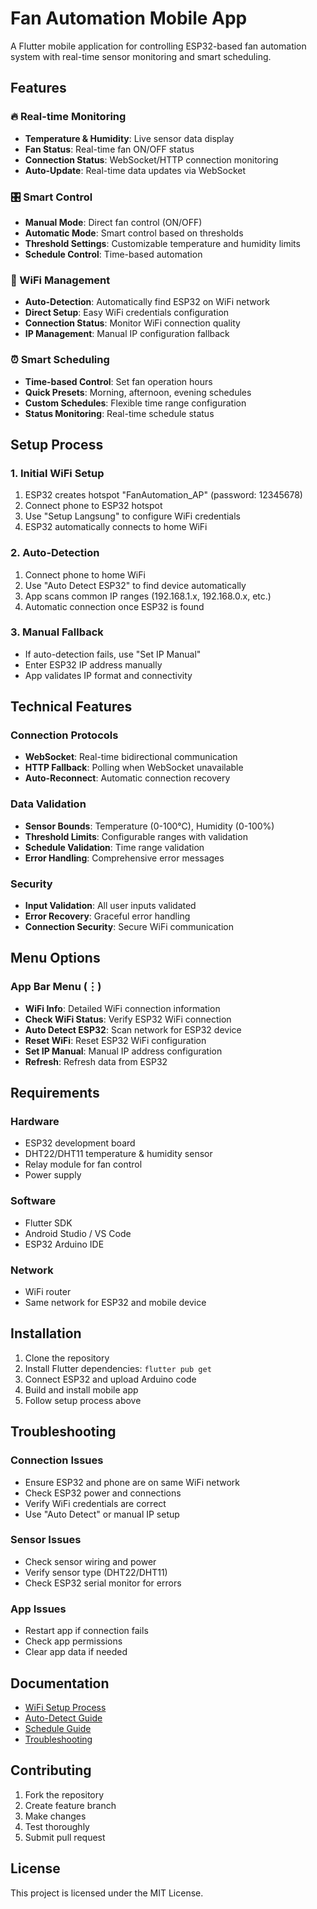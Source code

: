 # Fan Automation Mobile App

A Flutter mobile application for controlling ESP32-based fan automation system with real-time sensor monitoring and smart scheduling.

## Features

### 🔥 Real-time Monitoring
- **Temperature & Humidity**: Live sensor data display
- **Fan Status**: Real-time fan ON/OFF status
- **Connection Status**: WebSocket/HTTP connection monitoring
- **Auto-Update**: Real-time data updates via WebSocket

### 🎛️ Smart Control
- **Manual Mode**: Direct fan control (ON/OFF)
- **Automatic Mode**: Smart control based on thresholds
- **Threshold Settings**: Customizable temperature and humidity limits
- **Schedule Control**: Time-based automation

### 📡 WiFi Management
- **Auto-Detection**: Automatically find ESP32 on WiFi network
- **Direct Setup**: Easy WiFi credentials configuration
- **Connection Status**: Monitor WiFi connection quality
- **IP Management**: Manual IP configuration fallback

### ⏰ Smart Scheduling
- **Time-based Control**: Set fan operation hours
- **Quick Presets**: Morning, afternoon, evening schedules
- **Custom Schedules**: Flexible time range configuration
- **Status Monitoring**: Real-time schedule status

## Setup Process

### 1. Initial WiFi Setup
1. ESP32 creates hotspot "FanAutomation_AP" (password: 12345678)
2. Connect phone to ESP32 hotspot
3. Use "Setup Langsung" to configure WiFi credentials
4. ESP32 automatically connects to home WiFi

### 2. Auto-Detection
1. Connect phone to home WiFi
2. Use "Auto Detect ESP32" to find device automatically
3. App scans common IP ranges (192.168.1.x, 192.168.0.x, etc.)
4. Automatic connection once ESP32 is found

### 3. Manual Fallback
- If auto-detection fails, use "Set IP Manual"
- Enter ESP32 IP address manually
- App validates IP format and connectivity

## Technical Features

### Connection Protocols
- **WebSocket**: Real-time bidirectional communication
- **HTTP Fallback**: Polling when WebSocket unavailable
- **Auto-Reconnect**: Automatic connection recovery

### Data Validation
- **Sensor Bounds**: Temperature (0-100°C), Humidity (0-100%)
- **Threshold Limits**: Configurable ranges with validation
- **Schedule Validation**: Time range validation
- **Error Handling**: Comprehensive error messages

### Security
- **Input Validation**: All user inputs validated
- **Error Recovery**: Graceful error handling
- **Connection Security**: Secure WiFi communication

## Menu Options

### App Bar Menu (⋮)
- **WiFi Info**: Detailed WiFi connection information
- **Check WiFi Status**: Verify ESP32 WiFi connection
- **Auto Detect ESP32**: Scan network for ESP32 device
- **Reset WiFi**: Reset ESP32 WiFi configuration
- **Set IP Manual**: Manual IP address configuration
- **Refresh**: Refresh data from ESP32

## Requirements

### Hardware
- ESP32 development board
- DHT22/DHT11 temperature & humidity sensor
- Relay module for fan control
- Power supply

### Software
- Flutter SDK
- Android Studio / VS Code
- ESP32 Arduino IDE

### Network
- WiFi router
- Same network for ESP32 and mobile device

## Installation

1. Clone the repository
2. Install Flutter dependencies: `flutter pub get`
3. Connect ESP32 and upload Arduino code
4. Build and install mobile app
5. Follow setup process above

## Troubleshooting

### Connection Issues
- Ensure ESP32 and phone are on same WiFi network
- Check ESP32 power and connections
- Verify WiFi credentials are correct
- Use "Auto Detect" or manual IP setup

### Sensor Issues
- Check sensor wiring and power
- Verify sensor type (DHT22/DHT11)
- Check ESP32 serial monitor for errors

### App Issues
- Restart app if connection fails
- Check app permissions
- Clear app data if needed

## Documentation

- [WiFi Setup Process](WIFI_SETUP_PROCESS.md)
- [Auto-Detect Guide](AUTO_DETECT_GUIDE.md)
- [Schedule Guide](SCHEDULE_GUIDE.md)
- [Troubleshooting](WIFIMANAGER_TROUBLESHOOTING.md)

## Contributing

1. Fork the repository
2. Create feature branch
3. Make changes
4. Test thoroughly
5. Submit pull request

## License

This project is licensed under the MIT License.
